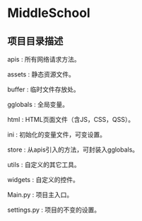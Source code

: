 # MiddleSchool

## 项目目录描述

apis : 所有网络请求方法。

assets : 静态资源文件。

buffer : 临时文件存放处。

gglobals : 全局变量。

html : HTML页面文件（含JS，CSS，QSS）。

ini : 初始化的变量文件，可变设置。

store : 从apis引入的方法，可封装入gglobals。

utils : 自定义的其它工具。

widgets : 自定义的控件。

Main.py : 项目主入口。

settings.py : 项目的不变的设置。
